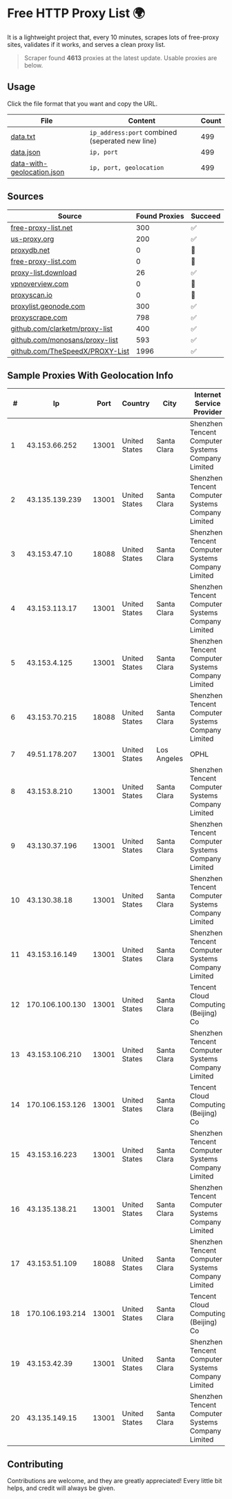 
# Free HTTP Proxy List 🌍

It is a lightweight project that, every 10 minutes, scrapes lots of free-proxy sites, validates if it works, and serves a clean proxy list.


> Scraper found **4613** proxies at the latest update. Usable proxies are below.

## Usage

Click the file format that you want and copy the URL.


|File|Content|Count|
|----|-------|-----|
|[data.txt](https://raw.githubusercontent.com/themiralay/Proxy-List-World/master/data.txt)|`ip_address:port` combined (seperated new line)|499|
|[data.json](https://raw.githubusercontent.com/themiralay/Proxy-List-World/master/data.json)|`ip, port`|499|
|[data-with-geolocation.json](https://raw.githubusercontent.com/themiralay/Proxy-List-World/master/data-with-geolocation.json)|`ip, port, geolocation`|499|

## Sources

|Source|Found Proxies|Succeed|
|------|-------------|-------|
|[free-proxy-list.net](https://free-proxy-list.net)|300|✅|
|[us-proxy.org](https://www.us-proxy.org)|200|✅|
|[proxydb.net](http://proxydb.net)|0|🚫|
|[free-proxy-list.com](https://free-proxy-list.com/?page=&port=&type%5B%5D=http&type%5B%5D=https&up_time=0&search=Search)|0|🚫|
|[proxy-list.download](https://www.proxy-list.download/HTTP)|26|✅|
|[vpnoverview.com](https://vpnoverview.com/privacy/anonymous-browsing/free-proxy-servers)|0|🚫|
|[proxyscan.io](https://www.proxyscan.io)|0|🚫|
|[proxylist.geonode.com](https://proxylist.geonode.com/api/proxy-list?limit=300&page=1&sort_by=lastChecked&sort_type=desc&protocols=http,https)|300|✅|
|[proxyscrape.com](https://api.proxyscrape.com/v2/?request=displayproxies&protocol=http&timeout=10000&country=all&ssl=all&anonymity=all)|798|✅|
|[github.com/clarketm/proxy-list](https://raw.githubusercontent.com/clarketm/proxy-list/master/proxy-list-raw.txt)|400|✅|
|[github.com/monosans/proxy-list](https://raw.githubusercontent.com/monosans/proxy-list/main/proxies/http.txt)|593|✅|
|[github.com/TheSpeedX/PROXY-List](https://raw.githubusercontent.com/TheSpeedX/PROXY-List/master/http.txt)|1996|✅|


## Sample Proxies With Geolocation Info

|#|Ip|Port|Country|City|Internet Service Provider|
|-|--|----|-------|----|-------------------------|
|1|43.153.66.252|13001|United States|Santa Clara|Shenzhen Tencent Computer Systems Company Limited|
|2|43.135.139.239|13001|United States|Santa Clara|Shenzhen Tencent Computer Systems Company Limited|
|3|43.153.47.10|18088|United States|Santa Clara|Shenzhen Tencent Computer Systems Company Limited|
|4|43.153.113.17|13001|United States|Santa Clara|Shenzhen Tencent Computer Systems Company Limited|
|5|43.153.4.125|13001|United States|Santa Clara|Shenzhen Tencent Computer Systems Company Limited|
|6|43.153.70.215|18088|United States|Santa Clara|Shenzhen Tencent Computer Systems Company Limited|
|7|49.51.178.207|13001|United States|Los Angeles|OPHL|
|8|43.153.8.210|13001|United States|Santa Clara|Shenzhen Tencent Computer Systems Company Limited|
|9|43.130.37.196|13001|United States|Santa Clara|Shenzhen Tencent Computer Systems Company Limited|
|10|43.130.38.18|13001|United States|Santa Clara|Shenzhen Tencent Computer Systems Company Limited|
|11|43.153.16.149|13001|United States|Santa Clara|Shenzhen Tencent Computer Systems Company Limited|
|12|170.106.100.130|13001|United States|Santa Clara|Tencent Cloud Computing (Beijing) Co|
|13|43.153.106.210|13001|United States|Santa Clara|Shenzhen Tencent Computer Systems Company Limited|
|14|170.106.153.126|13001|United States|Santa Clara|Tencent Cloud Computing (Beijing) Co|
|15|43.153.16.223|13001|United States|Santa Clara|Shenzhen Tencent Computer Systems Company Limited|
|16|43.135.138.21|13001|United States|Santa Clara|Shenzhen Tencent Computer Systems Company Limited|
|17|43.153.51.109|18088|United States|Santa Clara|Shenzhen Tencent Computer Systems Company Limited|
|18|170.106.193.214|13001|United States|Santa Clara|Tencent Cloud Computing (Beijing) Co|
|19|43.153.42.39|13001|United States|Santa Clara|Shenzhen Tencent Computer Systems Company Limited|
|20|43.135.149.15|13001|United States|Santa Clara|Shenzhen Tencent Computer Systems Company Limited|



## Contributing

Contributions are welcome, and they are greatly appreciated! Every
little bit helps, and credit will always be given.

